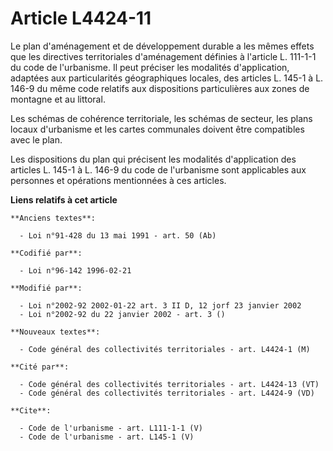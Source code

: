 # Article L4424-11

Le plan d'aménagement et de développement durable a les mêmes effets que les directives territoriales d'aménagement définies
à l'article L. 111-1-1 du code de l'urbanisme. Il peut préciser les modalités d'application, adaptées aux particularités
géographiques locales, des articles L. 145-1 à L. 146-9 du même code relatifs aux dispositions particulières aux zones de
montagne et au littoral. 

Les schémas de cohérence territoriale, les schémas de secteur, les plans locaux d'urbanisme et les cartes communales doivent
être compatibles avec le plan. 

Les dispositions du plan qui précisent les modalités d'application des articles L. 145-1 à L. 146-9 du code de l'urbanisme
sont applicables aux personnes et opérations mentionnées à ces articles.

**Liens relatifs à cet article**

	**Anciens textes**:

	  - Loi n°91-428 du 13 mai 1991 - art. 50 (Ab)

	**Codifié par**:

	  - Loi n°96-142 1996-02-21

	**Modifié par**:

	  - Loi n°2002-92 2002-01-22 art. 3 II D, 12 jorf 23 janvier 2002
	  - Loi n°2002-92 du 22 janvier 2002 - art. 3 ()

	**Nouveaux textes**:

	  - Code général des collectivités territoriales - art. L4424-1 (M)

	**Cité par**:

	  - Code général des collectivités territoriales - art. L4424-13 (VT)
	  - Code général des collectivités territoriales - art. L4424-9 (VD)

	**Cite**:

	  - Code de l'urbanisme - art. L111-1-1 (V)
	  - Code de l'urbanisme - art. L145-1 (V)
